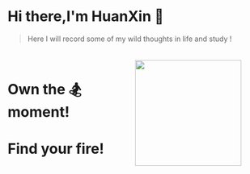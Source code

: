 # Hi there,I'm HuanXin 👏

> Here I will record some of my wild thoughts in life and study !
<div style="display: grid; grid-template-columns: 1fr 1fr; align-items: center; width:100%; height:250px;">
    <div id="introduction" style="margin-right: 20px;">
        <h1><span><span>Own the 🏂 moment!</span></span></h1>
        <h1><span><span>Find your fire!</span></span></h1>
    </div>
    <img src="src/assets/me.jpg" style="height:210px;" />
</div>